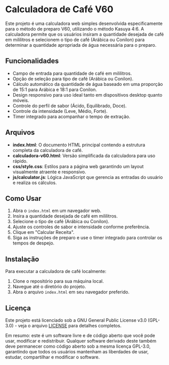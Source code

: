 # Calculadora de Café V60

Este projeto é uma calculadora web simples desenvolvida especificamente para o método de preparo V60, utilizando o método Kasuya 4:6. A calculadora permite que os usuários insiram a quantidade desejada de café em mililitros e selecionem o tipo de café (Arábica ou Conilon) para determinar a quantidade apropriada de água necessária para o preparo.

## Funcionalidades

- Campo de entrada para quantidade de café em mililitros.
- Opção de seleção para tipo de café (Arábica ou Conilon).
- Cálculo automático da quantidade de água baseado em uma proporção de 15:1 para Arábica e 18:1 para Conilon.
- Design responsivo para uso ideal tanto em dispositivos desktop quanto móveis.
- Controle do perfil de sabor (Ácido, Equilibrado, Doce).
- Controle da intensidade (Leve, Médio, Forte).
- Timer integrado para acompanhar o tempo de extração.

## Arquivos

- **index.html**: O documento HTML principal contendo a estrutura completa da calculadora de café.
- **calculadora-v60.html**: Versão simplificada da calculadora para uso rápido.
- **css/style.css**: Estilos para a página web garantindo um layout visualmente atraente e responsivo.
- **js/calculator.js**: Lógica JavaScript que gerencia as entradas do usuário e realiza os cálculos.

## Como Usar

1. Abra o `index.html` em um navegador web.
2. Insira a quantidade desejada de café em mililitros.
3. Selecione o tipo de café (Arábica ou Conilon).
4. Ajuste os controles de sabor e intensidade conforme preferência.
5. Clique em "Calcular Receita".
6. Siga as instruções de preparo e use o timer integrado para controlar os tempos de despejo.

## Instalação

Para executar a calculadora de café localmente:

1. Clone o repositório para sua máquina local.
2. Navegue até o diretório do projeto.
3. Abra o arquivo `index.html` em seu navegador preferido.

## Licença

Este projeto está licenciado sob a GNU General Public License v3.0 (GPL-3.0) - veja o arquivo [LICENSE](LICENSE) para detalhes completos.

Em resumo: este é um software livre e de código aberto que você pode usar, modificar e redistribuir. Qualquer software derivado deste também deve permanecer como código aberto sob a mesma licença GPL-3.0, garantindo que todos os usuários mantenham as liberdades de usar, estudar, compartilhar e modificar o software.